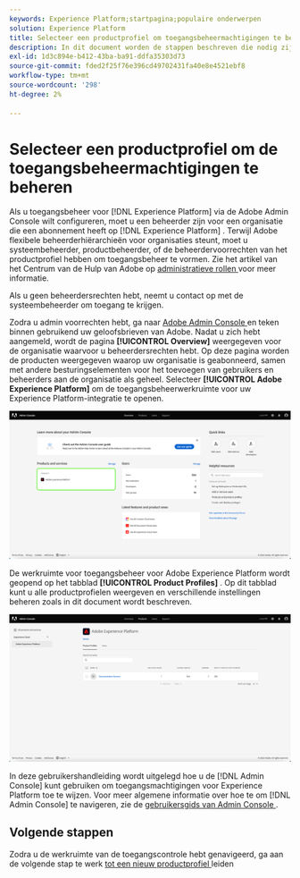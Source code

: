```yaml
---
keywords: Experience Platform;startpagina;populaire onderwerpen
solution: Experience Platform
title: Selecteer een productprofiel om toegangsbeheermachtigingen te bewerken
description: In dit document worden de stappen beschreven die nodig zijn om door de werkruimte voor toegangsbeheer te bladeren. Om toegangsbeheer voor Experience Platform door Adobe Admin Console te vormen, moet u een beheerder voor een organisatie zijn die een abonnement op Experience Platform heeft.
exl-id: 1d3c894e-b412-43ba-ba91-ddfa35303d73
source-git-commit: fded2f25f76e396cd49702431fa40e8e4521ebf8
workflow-type: tm+mt
source-wordcount: '298'
ht-degree: 2%

---
```


# Selecteer een productprofiel om de toegangsbeheermachtigingen te beheren

Als u toegangsbeheer voor [!DNL Experience Platform] via de Adobe Admin Console wilt configureren, moet u een beheerder zijn voor een organisatie die een abonnement heeft op [!DNL Experience Platform] . Terwijl Adobe flexibele beheerderhiërarchieën voor organisaties steunt, moet u systeembeheerder, productbeheerder, of de beheerdervoorrechten van het productprofiel hebben om toegangsbeheer te vormen. Zie het artikel van het Centrum van de Hulp van Adobe op [ administratieve rollen ](https://helpx.adobe.com/nl/enterprise/using/admin-roles.html) voor meer informatie.

Als u geen beheerdersrechten hebt, neemt u contact op met de systeembeheerder om toegang te krijgen.

Zodra u admin voorrechten hebt, ga naar [ Adobe Admin Console ](https://adminconsole.adobe.com) en teken binnen gebruikend uw geloofsbrieven van Adobe. Nadat u zich hebt aangemeld, wordt de pagina **[!UICONTROL Overview]** weergegeven voor de organisatie waarvoor u beheerdersrechten hebt. Op deze pagina worden de producten weergegeven waarop uw organisatie is geabonneerd, samen met andere besturingselementen voor het toevoegen van gebruikers en beheerders aan de organisatie als geheel. Selecteer **[!UICONTROL Adobe Experience Platform]** om de toegangsbeheerwerkruimte voor uw Experience Platform-integratie te openen.

![ selecteren-product ](../images/select-product.png)

De werkruimte voor toegangsbeheer voor Adobe Experience Platform wordt geopend op het tabblad **[!UICONTROL Product Profiles]** . Op dit tabblad kunt u alle productprofielen weergeven en verschillende instellingen beheren zoals in dit document wordt beschreven.

![ selecteren-product-profiel ](../images/select-product-profile.png)

In deze gebruikershandleiding wordt uitgelegd hoe u de [!DNL Admin Console] kunt gebruiken om toegangsmachtigingen voor Experience Platform toe te wijzen. Voor meer algemene informatie over hoe te om [!DNL Admin Console] te navigeren, zie de [ gebruikersgids van Admin Console ](https://helpx.adobe.com/nl/enterprise/using/admin-console.html).

## Volgende stappen

Zodra u de werkruimte van de toegangscontrole hebt genavigeerd, ga aan de volgende stap te werk [ tot een nieuw productprofiel ](create-profile.md) leiden

